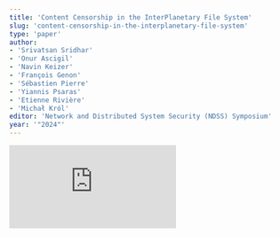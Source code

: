 ```yaml
---
title: 'Content Censorship in the InterPlanetary File System'
slug: 'content-censorship-in-the-interplanetary-file-system'
type: 'paper'
author:
- 'Srivatsan Sridhar'
- 'Onur Ascigil'
- 'Navin Keizer'
- 'François Genon'
- 'Sébastien Pierre'
- 'Yiannis Psaras'
- 'Etienne Rivière'
- 'Michał Król'
editor: 'Network and Distributed System Security (NDSS) Symposium'
year: '"2024"'
---
```


![](https://static.meri.garden/5ca4c9c2daa3f18d7d4f96489ee5a8de.pdf)